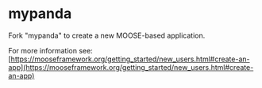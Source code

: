mypanda
=====

Fork "mypanda" to create a new MOOSE-based application.

For more information see: [https://mooseframework.org/getting_started/new_users.html#create-an-app](https://mooseframework.org/getting_started/new_users.html#create-an-app)
